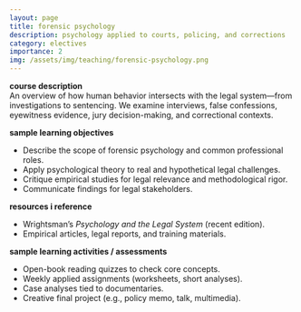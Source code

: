```yaml
---
layout: page
title: forensic psychology
description: psychology applied to courts, policing, and corrections
category: electives
importance: 2
img: /assets/img/teaching/forensic-psychology.png
---
```


**course description**  
An overview of how human behavior intersects with the legal system—from investigations to sentencing. We examine interviews, false confessions, eyewitness evidence, jury decision-making, and correctional contexts.

**sample learning objectives**  
- Describe the scope of forensic psychology and common professional roles.  
- Apply psychological theory to real and hypothetical legal challenges.  
- Critique empirical studies for legal relevance and methodological rigor.  
- Communicate findings for legal stakeholders.

**resources i reference**  
- Wrightsman’s *Psychology and the Legal System* (recent edition).  
- Empirical articles, legal reports, and training materials.

**sample learning activities / assessments**  
- Open-book reading quizzes to check core concepts.  
- Weekly applied assignments (worksheets, short analyses).  
- Case analyses tied to documentaries.  
- Creative final project (e.g., policy memo, talk, multimedia).
